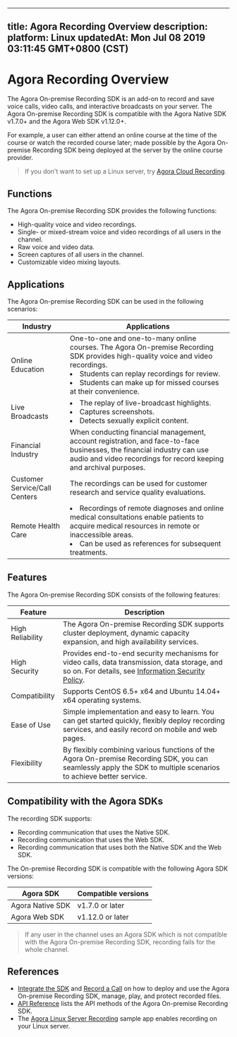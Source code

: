
---
title: Agora Recording Overview
description: 
platform: Linux
updatedAt: Mon Jul 08 2019 03:11:45 GMT+0800 (CST)
---
# Agora Recording Overview
The Agora On-premise Recording SDK is an add-on to record and save voice calls, video calls, and interactive broadcasts on your server. The Agora On-premise Recording SDK is compatible with the Agora Native SDK v1.7.0+ and the Agora Web SDK v1.12.0+.

For example, a user can either attend an online course at the time of the course or watch the recorded course later; made possible by the Agora On-premise Recording SDK being deployed at the server by the online course provider.

> If you don't want to set up a Linux server, try [Agora Cloud Recording](../../en/cloud-recording/product_cloud_recording.md).

## Functions

The Agora On-premise Recording SDK provides the following functions:

- High-quality voice and video recordings.
- Single- or mixed-stream voice and video recordings of all users in the channel.
- Raw voice and video data.
- Screen captures of all users in the channel.
- Customizable video mixing layouts.

## Applications

The Agora On-premise Recording SDK can be used in the following scenarios:

| Industry                      | Applications                                                 |
| ----------------------------- | ------------------------------------------------------------ |
| Online Education              | One-to-one and one-to-many online courses. The Agora On-premise Recording SDK provides high-quality voice and video recordings. <li>Students can replay recordings for review.<li>Students can make up for missed courses at their convenience. |
| Live Broadcasts               | <li>The replay of live-broadcast highlights.<li>Captures screenshots.<li>Detects sexually explicit content. |
| Financial Industry            | When conducting financial management, account registration, and face-to-face businesses, the financial industry can use audio and video recordings for record keeping and archival purposes. |
| Customer Service/Call Centers | The recordings can be used for customer research and service quality evaluations. |
| Remote Health Care            | <li>Recordings of remote diagnoses and online medical consultations enable patients to acquire medical resources in remote or inaccessible areas. <li> Can be used as references for subsequent treatments. |

## Features

The Agora On-premise Recording SDK consists of the following features:

| Feature          | Description                                                  |
| ---------------- | ------------------------------------------------------------ |
| High Reliability | The Agora On-premise Recording SDK supports cluster deployment, dynamic capacity expansion, and high availability services. |
| High Security    | Provides end-to-end security mechanisms for video calls, data transmission, data storage, and so on. For details, see [Information Security Policy](../../en/Agora%20Platform/security.md). |
| Compatibility    | Supports CentOS 6.5+ x64 and Ubuntu 14.04+ x64 operating systems. |
| Ease of Use      | Simple implementation and easy to learn. You can get started quickly, flexibly deploy recording services, and easily record on mobile and web pages. |
| Flexibility      | By flexibly combining various functions of the Agora On-premise Recording SDK, you can seamlessly apply the SDK to multiple scenarios to achieve better service. |

## Compatibility with the Agora SDKs

The recording SDK supports:

- Recording communication that uses the Native SDK.
- Recording communication that uses the Web SDK.
- Recording communication that uses both the Native SDK and the Web SDK.

The On-premise Recording SDK is compatible with the following Agora SDK versions:

<table>
<thead>
<tr><th>Agora SDK</th>
<th>Compatible versions</th>
</tr>
</thead>
<tbody>
<tr><td>Agora Native SDK</td>
<td>v1.7.0 or later</td>
</tr>
<tr><td>Agora Web SDK</td>
<td>v1.12.0 or later</td>
</tr>
</tbody>
</table>

> If any user in the channel uses an Agora SDK which is not compatible with the Agora On-premise Recording SDK, recording fails for the whole channel.

## References

- [Integrate the SDK](../../en/Quickstart%20Guide/recording_integrate_cpp.md) and [Record a Call](../../en/Quickstart%20Guide/recording_cmd_cpp.md) on how to deploy and use the Agora On-premise Recording SDK, manage, play, and protect recorded files.
- [API Reference](https://docs.agora.io/en/Recording/API%20Reference/recording_cpp/index.html) lists the API methods of the Agora On-premise Recording SDK.
- The [Agora Linux Server Recording](https://github.com/AgoraIO/Basic-Recording/tree/master/Agora-LinuxServer-Recording) sample app enables recording on your Linux server.

